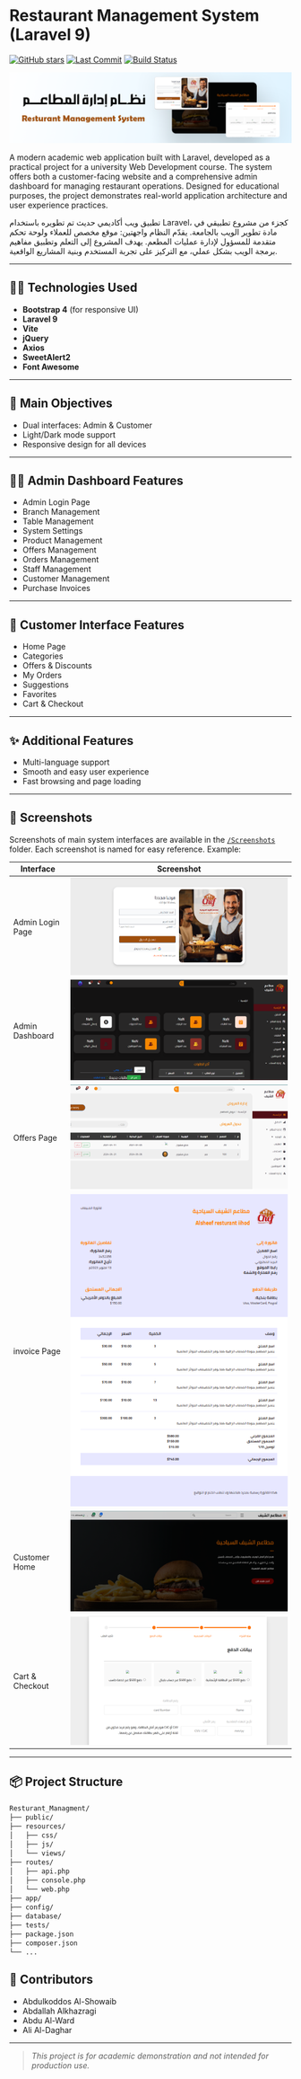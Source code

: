 # Restaurant Management System (Laravel 9)

[![GitHub stars](https://img.shields.io/github/stars/Al-shwaib/Restaurant-Management-System?style=social)](https://github.com/Al-shwaib/Restaurant-Management-System/stargazers)
[![Last Commit](https://img.shields.io/github/last-commit/Al-shwaib/Restaurant-Management-System)](https://github.com/Al-shwaib/Restaurant-Management-System/commits/main)
[![Build Status](https://img.shields.io/badge/build-passing-brightgreen)](https://github.com/Al-shwaib/Restaurant-Management-System/actions)

![Project Banner](Screenshots/banner.png)

A modern academic web application built with Laravel, developed as a practical project for a university Web Development course. The system offers both a customer-facing website and a comprehensive admin dashboard for managing restaurant operations. Designed for educational purposes, the project demonstrates real-world application architecture and user experience practices.

تطبيق ويب أكاديمي حديث تم تطويره باستخدام Laravel، كجزء من مشروع تطبيقي في مادة تطوير الويب بالجامعة. يقدّم النظام واجهتين: موقع مخصص للعملاء ولوحة تحكم متقدمة للمسؤول لإدارة عمليات المطعم. يهدف المشروع إلى التعلم وتطبيق مفاهيم برمجة الويب بشكل عملي، مع التركيز على تجربة المستخدم وبنية المشاريع الواقعية.



---

## 🧑‍💻 Technologies Used
- **Bootstrap 4** (for responsive UI)
- **Laravel 9**
- **Vite**
- **jQuery**
- **Axios**
- **SweetAlert2**
- **Font Awesome**

---

## 🎯 Main Objectives
- Dual interfaces: Admin & Customer
- Light/Dark mode support
- Responsive design for all devices

---

## 👨‍💼 Admin Dashboard Features
- Admin Login Page
- Branch Management
- Table Management
- System Settings
- Product Management
- Offers Management
- Orders Management
- Staff Management
- Customer Management
- Purchase Invoices

---

## 👥 Customer Interface Features
- Home Page
- Categories
- Offers & Discounts
- My Orders
- Suggestions
- Favorites
- Cart & Checkout

---

## ✨ Additional Features
- Multi-language support
- Smooth and easy user experience
- Fast browsing and page loading

---

## 📸 Screenshots
Screenshots of main system interfaces are available in the [`/Screenshots`](../Screenshots) folder. Each screenshot is named for easy reference. Example:

| Interface                | Screenshot                                      |
|--------------------------|-------------------------------------------------|
| Admin Login Page         | ![Admin Login](Screenshots/Screenshot-AdminLogin.png) |
| Admin Dashboard          | ![Admin Dashboard](Screenshots/Screenshot-Admin.png)  |
| Offers Page              | ![Offers](Screenshots/Screenshot-Offers.png)          |
| invoice Page             | ![invoice](Screenshots/Screenshot-invoice.png)        |
| Customer Home            | ![Customer Home](Screenshots/Screenshot-Home.png)     |
| Cart & Checkout          | ![Cart](Screenshots/Screenshot-Cart.png)              |

---

## 📦 Project Structure
```text
Resturant_Managment/
├── public/
├── resources/
│   ├── css/
│   ├── js/
│   └── views/
├── routes/
│   ├── api.php
│   ├── console.php
│   └── web.php
├── app/
├── config/
├── database/
├── tests/
├── package.json
├── composer.json
└── ...
```

## 🙌 Contributors
- Abdulkoddos Al-Showaib
- Abdallah Alkhazragi
- Abdu Al-Ward
- Ali Al-Daghar

---

> _This project is for academic demonstration and not intended for production use._
